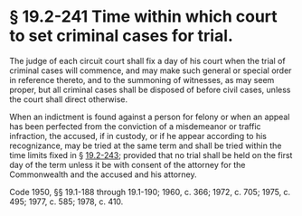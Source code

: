 # § 19.2-241 Time within which court to set criminal cases for trial.

<p>The judge of each circuit court shall fix a day of his court when the trial of criminal cases will commence, and may make such general or special order in reference thereto, and to the summoning of witnesses, as may seem proper, but all criminal cases shall be disposed of before civil cases, unless the court shall direct otherwise.</p><p>When an indictment is found against a person for felony or when an appeal has been perfected from the conviction of a misdemeanor or traffic infraction, the accused, if in custody, or if he appear according to his recognizance, may be tried at the same term and shall be tried within the time limits fixed in § <a href='http://law.lis.virginia.gov/vacode/19.2-243/'>19.2-243</a>; provided that no trial shall be held on the first day of the term unless it be with consent of the attorney for the Commonwealth and the accused and his attorney.</p><p>Code 1950, §§ 19.1-188 through 19.1-190; 1960, c. 366; 1972, c. 705; 1975, c. 495; 1977, c. 585; 1978, c. 410.</p>